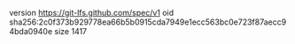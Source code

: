 version https://git-lfs.github.com/spec/v1
oid sha256:2c0f373b929778ea66b5b0915cda7949e1ecc563bc0e723f87aecc94bda0940e
size 1417
